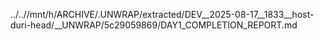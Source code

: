 ../..//mnt/h/ARCHIVE/.UNWRAP/extracted/DEV__2025-08-17__1833__host-duri-head/__UNWRAP/5c29059869/DAY1_COMPLETION_REPORT.md